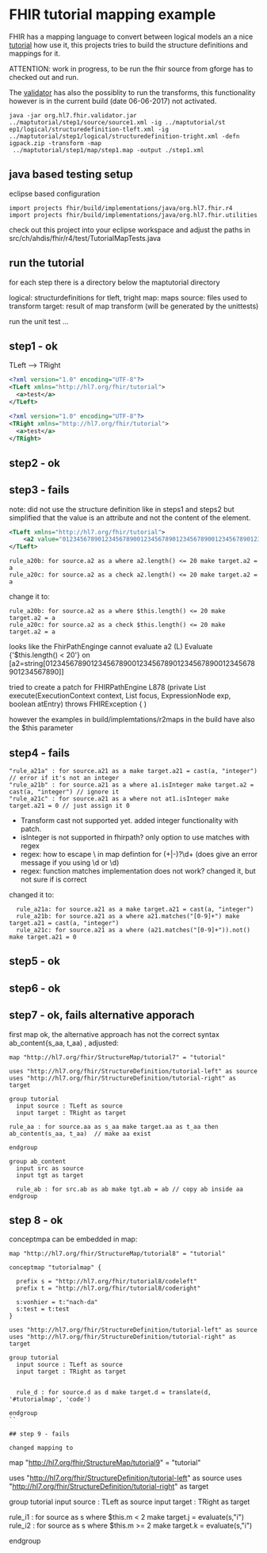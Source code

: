 # FHIR tutorial mapping example
FHIR has a mapping language to convert between logical models an a nice [tutorial](http://build.fhir.org/mapping-tutorial.html) how use it, this projects tries to build the structure definitions and mappings for it.

ATTENTION: work in progress, to be run the fhir source from gforge has to checked out and run. 

The [validator](http://build.fhir.org/validation.html) has also the possiblity to run the transforms, this functionality however is in the current build (date 06-06-2017) not activated.

```
java -jar org.hl7.fhir.validator.jar ../maptutorial/step1/source/source1.xml -ig ../maptutorial/st
ep1/logical/structuredefinition-tleft.xml -ig ../maptutorial/step1/logical/structuredefinition-tright.xml -defn igpack.zip -transform -map
 ../maptutorial/step1/map/step1.map -output ./step1.xml
```


## java based testing setup

eclipse based configuration

```
import projects fhir/build/implementations/java/org.hl7.fhir.r4
import projects fhir/build/implementations/java/org.hl7.fhir.utilities
```

check out this project into your eclipse workspace and adjust the paths in
src/ch/ahdis/fhir/r4/test/TutorialMapTests.java


## run the tutorial
for each step there is a directory below the maptutorial directory

logical: structurdefinitions for tleft, tright
map: maps
source: files used to transform
target: result of map transform (will be generated by the unittests)

run the unit test ...


## step1 - ok

TLeft --> TRight
```xml
<?xml version="1.0" encoding="UTF-8"?>
<TLeft xmlns="http://hl7.org/fhir/tutorial">
  <a>test</a>
</TLeft>
```

```xml
<?xml version="1.0" encoding="UTF-8"?>
<TRight xmlns="http://hl7.org/fhir/tutorial">
  <a>test</a>
</TRight>
```

## step2 - ok

## step3 - fails

note: did not use the structure definition like in steps1 and steps2 but simplified that the value
is an attribute and not the content of the element.


```xml
<TLeft xmlns="http://hl7.org/fhir/tutorial">
	<a2 value="012345678901234567890012345678901234567890012345678901234567890" />
</TLeft>
```

```
rule_a20b: for source.a2 as a where a2.length() <= 20 make target.a2 = a
rule_a20c: for source.a2 as a check a2.length() <= 20 make target.a2 = a
```
change it to:
```
rule_a20b: for source.a2 as a where $this.length() <= 20 make target.a2 = a
rule_a20c: for source.a2 as a check $this.length() <= 20 make target.a2 = a
```
looks like the FhirPathEnginge cannot evaluate a2 (L)
Evaluate {'$this.length() < 20'} on [a2=string[012345678901234567890012345678901234567890012345678901234567890]]

tried to create a patch for FHIRPathEngine L878 (private List<Base> execute(ExecutionContext context, List<Base> focus, ExpressionNode exp, boolean atEntry) throws FHIRException { )

however the examples in build/implemtations/r2maps in the build have also the $this parameter

## step4 - fails

```
"rule_a21a" : for source.a21 as a make target.a21 = cast(a, "integer") // error if it's not an integer
"rule_a21b" : for source.a21 as a where a1.isInteger make target.a2 = cast(a, "integer") // ignore it
"rule_a21c" : for source.a21 as a where not at1.isInteger make target.a21 = 0 // just assign it 0
```

- Transform cast not supported yet. added integer functionality with patch.
- isInteger is not supported in fhirpath? only option to use matches with regex
- regex: how to escape \ in map defintion for (\+|-)?\d+ (does give an error message if you using \d or \\d)
- regex: function matches implementation does not work? changed it, but not sure if is correct

changed it to:

```
  rule_a21a: for source.a21 as a make target.a21 = cast(a, "integer")
  rule_a21b: for source.a21 as a where a21.matches("[0-9]+") make target.a21 = cast(a, "integer") 
  rule_a21c: for source.a21 as a where (a21.matches("[0-9]+")).not() make target.a21 = 0
```

## step5 - ok 
  
## step6 - ok

## step7 - ok, fails alternative apporach

first map ok, the alternative approach has not the correct syntax  ab_content{s_aa, t_aa) , adjusted:

```
map "http://hl7.org/fhir/StructureMap/tutorial7" = "tutorial"

uses "http://hl7.org/fhir/StructureDefinition/tutorial-left" as source
uses "http://hl7.org/fhir/StructureDefinition/tutorial-right" as target

group tutorial
  input source : TLeft as source
  input target : TRight as target

rule_aa : for source.aa as s_aa make target.aa as t_aa then ab_content(s_aa, t_aa)  // make aa exist

endgroup

group ab_content
  input src as source
  input tgt as target

  rule_ab : for src.ab as ab make tgt.ab = ab // copy ab inside aa
endgroup
```
 
## step 8 - ok
  
conceptmpa can be embedded in map: 

```
map "http://hl7.org/fhir/StructureMap/tutorial8" = "tutorial"

conceptmap "tutorialmap" {

  prefix s = "http://hl7.org/fhir/tutorial8/codeleft"
  prefix t = "http://hl7.org/fhir/tutorial8/coderight"

  s:vonhier = t:"nach-da"
  s:test = t:test
}

uses "http://hl7.org/fhir/StructureDefinition/tutorial-left" as source
uses "http://hl7.org/fhir/StructureDefinition/tutorial-right" as target

group tutorial
  input source : TLeft as source
  input target : TRight as target


  rule_d : for source.d as d make target.d = translate(d, '#tutorialmap', 'code')

endgroup
``

## step 9 - fails

changed mapping to
```
map "http://hl7.org/fhir/StructureMap/tutorial9" = "tutorial"

uses "http://hl7.org/fhir/StructureDefinition/tutorial-left" as source
uses "http://hl7.org/fhir/StructureDefinition/tutorial-right" as target

group tutorial
  input source : TLeft as source
  input target : TRight as target

  rule_i1 : for source as s where $this.m < 2 make target.j = evaluate(s,"i")
  rule_i2 : for source as s where $this.m >= 2 make target.k = evaluate(s,"i")

endgroup
```







